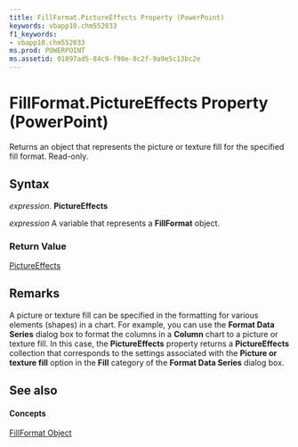 ```yaml
---
title: FillFormat.PictureEffects Property (PowerPoint)
keywords: vbapp10.chm552033
f1_keywords:
- vbapp10.chm552033
ms.prod: POWERPOINT
ms.assetid: 01897ad5-84c9-f98e-8c2f-9a9e5c13bc2e
---
```



# FillFormat.PictureEffects Property (PowerPoint)

Returns an object that represents the picture or texture fill for the specified fill format. Read-only.


## Syntax

 _expression_. **PictureEffects**

 _expression_ A variable that represents a **FillFormat** object.


### Return Value

[PictureEffects](http://msdn.microsoft.com/library/bc0e1cfd-7328-360d-872e-c71ae93162ed%28Office.15%29.aspx)


## Remarks

A picture or texture fill can be specified in the formatting for various elements (shapes) in a chart. For example, you can use the  **Format Data Series** dialog box to format the columns in a **Column** chart to a picture or texture fill. In this case, the **PictureEffects** property returns a **PictureEffects** collection that corresponds to the settings associated with the **Picture or texture fill** option in the **Fill** category of the **Format Data Series** dialog box.


## See also


#### Concepts


[FillFormat Object](fillformat-object-powerpoint.md)

